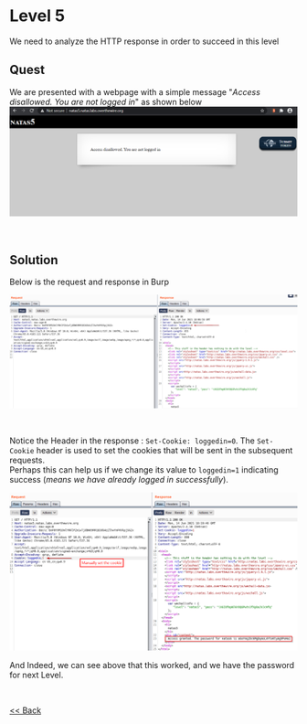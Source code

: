 # Level 5
We need to analyze the HTTP response in order to succeed in this level

## Quest
We are presented with a webpage with a simple message "_Access disallowed. You are not logged in_" as shown below
![Level 5 Image](./images/Level5.png)

<br/>

## Solution
Below is the request and response in Burp

![Level 5 Solution](./images/Level5_solution.png)

<br/>

Notice the Header in the response : `Set-Cookie: loggedin=0`. The `Set-Cookie` header is used to set the cookies that will be sent in the subsequent requests.<br/>
Perhaps this can help us if we change its value to `loggedin=1` indicating success (_means we have already logged in successfully_). 

![Level 5.1 Solution](./images/Level5.1_solution.png)
<br/>

And Indeed, we can see above that this worked, and we have the password for next Level.

<br/>

[<< Back](https://grey-fish.github.io/Natas/index.html)
